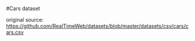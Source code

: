 #Cars dataset

original source:
https://github.com/RealTimeWeb/datasets/blob/master/datasets/csv/cars/cars.csv